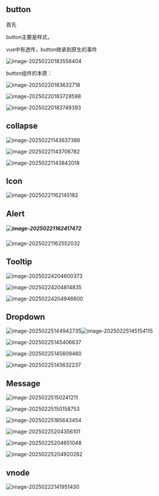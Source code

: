 ## button



首先

button主要是样式，

vue中有透传，button继承到原生的事件

![image-20250220183556404](C:\Users\lyq\AppData\Roaming\Typora\typora-user-images\image-20250220183556404.png)

button组件的本质：

![image-20250220183632718](C:\Users\lyq\AppData\Roaming\Typora\typora-user-images\image-20250220183632718.png)

![image-20250220183728598](C:\Users\lyq\AppData\Roaming\Typora\typora-user-images\image-20250220183728598.png)







![image-20250220183749393](C:\Users\lyq\AppData\Roaming\Typora\typora-user-images\image-20250220183749393.png)





## collapse

![image-20250221143637386](C:\Users\lyq\AppData\Roaming\Typora\typora-user-images\image-20250221143637386.png)

![image-20250221143706782](C:\Users\lyq\AppData\Roaming\Typora\typora-user-images\image-20250221143706782.png)

![image-20250221143842018](C:\Users\lyq\AppData\Roaming\Typora\typora-user-images\image-20250221143842018.png)

## Icon

![image-20250221162145182](C:\Users\lyq\AppData\Roaming\Typora\typora-user-images\image-20250221162145182.png)

## Alert

##### ![image-20250221162417472](C:\Users\lyq\AppData\Roaming\Typora\typora-user-images\image-20250221162417472.png)

![image-20250221162552032](C:\Users\lyq\AppData\Roaming\Typora\typora-user-images\image-20250221162552032.png)

## Tooltip

![image-20250224204600373](C:\Users\lyq\AppData\Roaming\Typora\typora-user-images\image-20250224204600373.png)







![image-20250224204814835](C:\Users\lyq\AppData\Roaming\Typora\typora-user-images\image-20250224204814835.png)



![image-20250224204946600](C:\Users\lyq\AppData\Roaming\Typora\typora-user-images\image-20250224204946600.png)

## Dropdown

![image-20250225144942735](C:\Users\lyq\AppData\Roaming\Typora\typora-user-images\image-20250225144942735.png)![image-20250225145154115](C:\Users\lyq\AppData\Roaming\Typora\typora-user-images\image-20250225145154115.png)

![image-20250225145406637](C:\Users\lyq\AppData\Roaming\Typora\typora-user-images\image-20250225145406637.png)







![image-20250225145609460](C:\Users\lyq\AppData\Roaming\Typora\typora-user-images\image-20250225145609460.png)

![image-20250225145632237](C:\Users\lyq\AppData\Roaming\Typora\typora-user-images\image-20250225145632237.png)

## Message

![image-20250225150241211](C:\Users\lyq\AppData\Roaming\Typora\typora-user-images\image-20250225150241211.png)

![image-20250225150158753](C:\Users\lyq\AppData\Roaming\Typora\typora-user-images\image-20250225150158753.png)





![image-20250225185643454](C:\Users\lyq\AppData\Roaming\Typora\typora-user-images\image-20250225185643454.png)



![image-20250225204356101](C:\Users\lyq\AppData\Roaming\Typora\typora-user-images\image-20250225204356101.png)



![image-20250225204651048](C:\Users\lyq\AppData\Roaming\Typora\typora-user-images\image-20250225204651048.png)



![image-20250225204920282](C:\Users\lyq\AppData\Roaming\Typora\typora-user-images\image-20250225204920282.png)



















































































## vnode



![image-20250222141951430](C:\Users\lyq\AppData\Roaming\Typora\typora-user-images\image-20250222141951430.png)